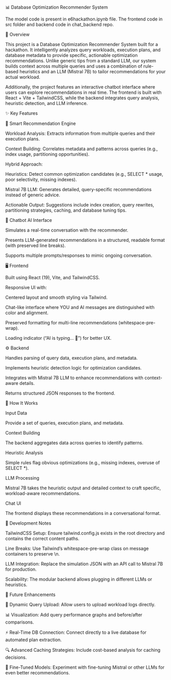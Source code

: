 📊 Database Optimization Recommender System

The model code is present in e6hackathon.ipynb file. The frontend code in src folder and backend code in chat_backend repo.

🚀 Overview

This project is a Database Optimization Recommender System built for a hackathon. It intelligently analyzes query workloads, execution plans, and database metadata to provide specific, actionable optimization recommendations. Unlike generic tips from a standard LLM, our system builds context across multiple queries and uses a combination of rule-based heuristics and an LLM (Mistral 7B) to tailor recommendations for your actual workload.

Additionally, the project features an interactive chatbot interface where users can explore recommendations in real time. The frontend is built with React + Vite + TailwindCSS, while the backend integrates query analysis, heuristic detection, and LLM inference.

✨ Key Features

🧠 Smart Recommendation Engine

Workload Analysis: Extracts information from multiple queries and their execution plans.

Context Building: Correlates metadata and patterns across queries (e.g., index usage, partitioning opportunities).

Hybrid Approach:

Heuristics: Detect common optimization candidates (e.g., SELECT * usage, poor selectivity, missing indexes).

Mistral 7B LLM: Generates detailed, query-specific recommendations instead of generic advice.

Actionable Output: Suggestions include index creation, query rewrites, partitioning strategies, caching, and database tuning tips.

💬 Chatbot AI Interface

Simulates a real-time conversation with the recommender.

Presents LLM-generated recommendations in a structured, readable format (with preserved line breaks).

Supports multiple prompts/responses to mimic ongoing conversation.

🖥️ Frontend

Built using React (19), Vite, and TailwindCSS.

Responsive UI with:

Centered layout and smooth styling via Tailwind.

Chat-like interface where YOU and AI messages are distinguished with color and alignment.

Preserved formatting for multi-line recommendations (whitespace-pre-wrap).

Loading indicator (“AI is typing... 🤖”) for better UX.

⚙️ Backend

Handles parsing of query data, execution plans, and metadata.

Implements heuristic detection logic for optimization candidates.

Integrates with Mistral 7B LLM to enhance recommendations with context-aware details.

Returns structured JSON responses to the frontend.

📑 How It Works

Input Data

Provide a set of queries, execution plans, and metadata.

Context Building

The backend aggregates data across queries to identify patterns.

Heuristic Analysis

Simple rules flag obvious optimizations (e.g., missing indexes, overuse of SELECT *).

LLM Processing

Mistral 7B takes the heuristic output and detailed context to craft specific, workload-aware recommendations.

Chat UI

The frontend displays these recommendations in a conversational format.

🔧 Development Notes

TailwindCSS Setup: Ensure tailwind.config.js exists in the root directory and contains the correct content paths.

Line Breaks: Use Tailwind’s whitespace-pre-wrap class on message containers to preserve \n.

LLM Integration: Replace the simulation JSON with an API call to Mistral 7B for production.

Scalability: The modular backend allows plugging in different LLMs or heuristics.

🌟 Future Enhancements

🔄 Dynamic Query Upload: Allow users to upload workload logs directly.

📊 Visualization: Add query performance graphs and before/after comparisons.

⚡ Real-Time DB Connection: Connect directly to a live database for automated plan extraction.

🔍 Advanced Caching Strategies: Include cost-based analysis for caching decisions.

🤖 Fine-Tuned Models: Experiment with fine-tuning Mistral or other LLMs for even better recommendations.
